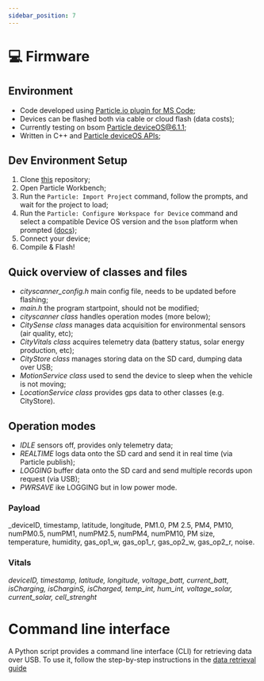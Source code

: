 ```yaml
---
sidebar_position: 7
---
```


# 💻 Firmware

## Environment

- Code developed using [Particle.io plugin for MS Code](https://www.particle.io/workbench/);
- Devices can be flashed both via cable or cloud flash (data costs);
- Currently testing on bsom [Particle deviceOS@6.1.1](https://docs.particle.io/reference/device-os/firmware);
- Written in C++ and [Particle deviceOS APIs](https://docs.particle.io/reference/device-os/firmware/);

## Dev Environment Setup

1. Clone [this](https://github.com/MIT-Senseable-City-Lab/flatburn-lte/) repository;
2. Open Particle Workbench;
3. Run the `Particle: Import Project` command, follow the prompts, and wait for the project to load;
4. Run the `Particle: Configure Workspace for Device` command and select a compatible Device OS version and the `bsom` platform when prompted ([docs](https://docs.particle.io/tutorials/developer-tools/workbench/#cloud-build-and-flash));
5. Connect your device;
6. Compile & Flash!

## Quick overview of classes and files

- _cityscanner_config.h_ main config file, needs to be updated before flashing;
- _main.h_ the program startpoint, should not be modified;
- _cityscanner class_ handles operation modes (more below);
- _CitySense class_ manages data acquisition for environmental sensors (air quality, etc);
- _CityVitals class_ acquires telemetry data (battery status, solar energy production, etc);
- _CityStore class_ manages storing data on the SD card, dumping data over USB;
- _MotionService class_ used to send the device to sleep when the vehicle is not moving;
- _LocationService class_ provides gps data to other classes (e.g. CityStore).

## Operation modes

- _IDLE_ sensors off, provides only telemetry data;
- _REALTIME_ logs data onto the SD card and send it in real time (via Particle publish);
- _LOGGING_ buffer data onto the SD card and send multiple records upon request (via USB);
- _PWRSAVE_ ike LOGGING but in low power mode.

### Payload

_deviceID, timestamp, latitude, longitude, PM1.0, PM 2.5, PM4, PM10, numPM0.5, numPM1, numPM2.5, numPM4, numPM10, PM size, temperature, humidity, gas_op1_w, gas_op1_r, gas_op2_w, gas_op2_r, noise.

### Vitals

_deviceID, timestamp, latitude, longitude, voltage_batt, current_batt, isCharging, isCharginS, isCharged, temp_int, hum_int, voltage_solar, current_solar, cell_strenght_

# Command line interface

A Python script provides a command line interface (CLI) for retrieving data over USB. To use it, follow the step-by-step instructions in the [data retrieval guide](https://mit-senseable-city-lab.github.io/flatburn-lte/deploy/data)
